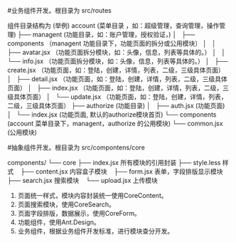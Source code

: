 #业务组件开发。根目录为 src/routes

组件目录结构为 (举例)
account                   (菜单目录 ，如：超级管理，查询管理，操作管理)
  ├── managent            (功能目录，如：账户管理，授权验证，)
  │   ├── components     （managent 功能目录下，功能页面的拆分或公用模块）
  │   │   ├── avatar.jsx （功能页面拆分模块，如：头像，信息，列表等具体的。）
  │   │   └── info.jsx   （功能页面拆分模块，如：头像，信息，列表等具体的。）
  │   ├── create.jsx     （功能页面，如：登陆，创建，详情，列表，二级，三级具体页面）
  │   ├── detail.jsx     （功能页面，如：登陆，创建，详情，列表，二级，三级具体页面）
  │   ├── index.jsx      （功能页面，如：登陆，创建，详情，列表，二级，三级具体页面）
  │   └── update.jsx     （功能页面，如：登陆，创建，详情，列表，二级，三级具体页面）
  ├── authorize           (功能目录)
  │   ├── auth.jsx        (功能页面)
  │   └── index.jsx       (功能页面, 默认的authorize模块首页)
  └── components          (account 菜单目录下，managent，authorize 的公用模块)
      └── common.jsx      (公用模块)

#抽象组件开发。根目录为 src/compontens/core

components/
└── core
    ├── index.jsx     所有模块的引用封装
    ├── style.less    样式
    ├── content.jsx   内容盒子模块
    ├── form.jsx      表单，字段排版显示模块
    ├── search.jsx    搜索模块
    └── upload.jsx    上传模块

1. 页面统一样式，模块内容封装统一使用CoreContent。
2. 页面搜索模块，使用CoreSearch。
3. 页面字段排版，数据展示，使用CoreForm。
4. 功能组件，使用Ant.Design。
5. 业务组件，根据业务组件开发标准，进行模块查分开发。
